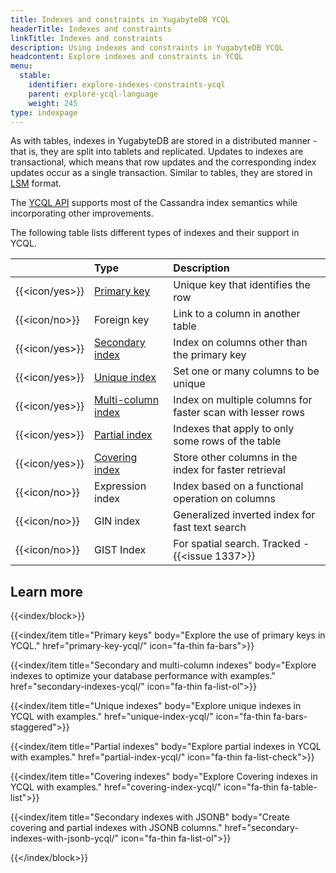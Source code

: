 ```yaml
---
title: Indexes and constraints in YugabyteDB YCQL
headerTitle: Indexes and constraints
linkTitle: Indexes and constraints
description: Using indexes and constraints in YugabyteDB YCQL
headcontent: Explore indexes and constraints in YCQL
menu:
  stable:
    identifier: explore-indexes-constraints-ycql
    parent: explore-ycql-language
    weight: 245
type: indexpage
---
```


As with tables, indexes in YugabyteDB are stored in a distributed manner - that is, they are split into tablets and replicated. Updates to indexes are transactional, which means that row updates and the corresponding index updates occur as a single transaction. Similar to tables, they are stored in [LSM](https://en.wikipedia.org/wiki/Log-structured_merge-tree) format.

The [YCQL API](../../../api/ycql/) supports most of the Cassandra index semantics while incorporating other improvements.

The following table lists different types of indexes and their support in YCQL.

|                | Type | Description  |
| :------------- | :--- | :--- |
| {{<icon/yes>}} | [Primary key](primary-key-ycql/) | Unique key that identifies the row |
| {{<icon/no>}}  | Foreign key  | Link to a column in another table |
| {{<icon/yes>}} | [Secondary index](secondary-indexes-ycql/) | Index on columns other than the primary key |
| {{<icon/yes>}} | [Unique index](unique-index-ycql/) | Set one or many columns to be unique |
| {{<icon/yes>}} | [Multi-column index](secondary-indexes-ycql/#multi-column-index) | Index on multiple columns for faster scan with lesser rows |
| {{<icon/yes>}} | [Partial index](partial-index-ycql/) | Indexes that apply to only some rows of the table |
| {{<icon/yes>}} | [Covering index](covering-index-ycql/) | Store other columns in the index for faster retrieval |
| {{<icon/no>}}  | Expression index | Index based on a functional operation on columns |
| {{<icon/no>}}  | GIN index | Generalized inverted index for fast text search |
| {{<icon/no>}}  | GIST Index | For spatial search. Tracked - {{<issue 1337>}} |

## Learn more

{{<index/block>}}

  {{<index/item
    title="Primary keys"
    body="Explore the use of primary keys in YCQL."
    href="primary-key-ycql/"
    icon="fa-thin fa-bars">}}

  {{<index/item
    title="Secondary and multi-column indexes"
    body="Explore indexes to optimize your database performance with examples."
    href="secondary-indexes-ycql/"
    icon="fa-thin fa-list-ol">}}

  {{<index/item
    title="Unique indexes"
    body="Explore unique indexes in YCQL with examples."
    href="unique-index-ycql/"
    icon="fa-thin fa-bars-staggered">}}

  {{<index/item
    title="Partial indexes"
    body="Explore partial indexes in YCQL with examples."
    href="partial-index-ycql/"
    icon="fa-thin fa-list-check">}}

   {{<index/item
    title="Covering indexes"
    body="Explore Covering indexes in YCQL with examples."
    href="covering-index-ycql/"
    icon="fa-thin fa-table-list">}}

  {{<index/item
    title="Secondary indexes with JSONB"
    body="Create covering and partial indexes with JSONB columns."
    href="secondary-indexes-with-jsonb-ycql/"
    icon="fa-thin fa-list-ol">}}

{{</index/block>}}
